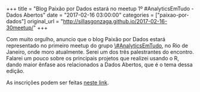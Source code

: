 +++
title = "Blog Paixão por Dados estará no meetup 1º #AnalyticsEmTudo - Dados Abertos"
date = "2017-02-16 03:00:00"
categories = ["paixao-por-dados"]
original_url = "http://sillasgonzaga.github.io/2017-02-16-30meetup/"
+++

<article class="blog-post">
<p>
Com muito orgulho, anuncio que o blog Paixão por Dados estará
representado no primeiro meetup do grupo
<a href="https://www.meetup.com/analyticsemtudo/">\#AnalyticsEmTudo</a>,
no Rio de Janeiro, onde moro atualmente. Serei um dos três palestrantes
do encontro. Falarei um pouco sobre os principais projetos que realizei
usando o R, dando maior ênfase aos relacionados a Dados Abertos, que é o
tema dessa edição.
</p>
<p>
As inscrições podem ser feitas
<a href="https://www.meetup.com/analyticsemtudo/events/237456649/">neste
link</a>.
</p>
</article>

